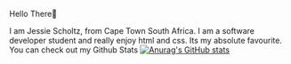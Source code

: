 Hello There💖

I am Jessie Scholtz, from Cape Town South Africa. I am a software developer student and really enjoy html and css. Its my absolute favourite. You can check out my Github Stats 
[![Anurag's GitHub stats](https://github-readme-stats.vercel.app/api?username=jessiescholtz)](https://github.com/anuraghazra/github-readme-stats)
